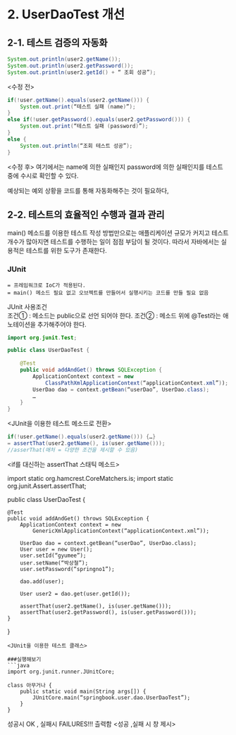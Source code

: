 # 2. UserDaoTest 개선
## 2-1. 테스트 검증의 자동화

```java
System.out.println(user2.getName());
System.out.println(user2.getPassword());
System.out.println(user2.getId() + “ 조회 성공”);
```
<수정 전>
```java
if(!user.getName().equals(user2.getName())) {
	System.out.print(“테스트 실패 (name)”);
}
else if(!user.getPassword().equals(user2.getPassword())) {
	System.out.print(“테스트 실패 (password)”);
}
else {
	System.out.println(“조회 테스트 성공”);
}
```
<수정 후>
여기에서는 name에 의한 실패인지 password에 의한 실패인지를 테스트 중에 수시로 확인할 수 있다.

예상되는 예외 상황을 코드를 통해 자동화해주는 것이 필요하다,

## 2-2. 테스트의 효율적인 수행과 결과 관리
main() 메소드를 이용한 테스트 작성 방법만으로는 애플리케이션 규모가 커지고 테스트 개수가 많아지면 테스트를 수행하는 일이 점점 부담이 될 것이다.
 따라서 자바에서는 실용적은 테스트를 위한 도구가 존재한다.
### JUnit  
	= 프레임워크로 IoC가 적용된다.
	= main() 메소드 필요 없고 오브젝트를 만들어서 실행시키는 코드를 만들 필요 없음
JUnit 사용조건	
	조건① : 메소드는 public으로 선언 되어야 한다.
	조건② : 메소드 위에 @Test라는 애노테이션을 추가해주어야 한다.
```java
import org.junit.Test;

public class UserDaoTest {
	
	@Test
	public void addAndGet() throws SQLException {
		ApplicationContext context = new 
			ClassPathXmlApplicationContext(“applicationContext.xml”));
		UserDao dao = context.getBean(“userDao”, UserDao.class);
		…
	}
}
```
<JUnit을 이용한 테스트 메소드로 전환>
```java
if(!user.getName().equals(user2.getName())) {…}
= assertThat(user2.getName(), is(user.getName()));
//asserThat(매처 = 다양한 조건을 제시할 수 있음)
```
<if를 대신하는 assertThat 스태틱 메소드>

import static org.hamcrest.CoreMatchers.is;
import static org.junit.Assert.assertThat;

public class UserDaoTest {
	
	@Test
	public void addAndGet() throws SQLException {
		ApplicationContext context = new 
			GenericXmlApplicationContext(“applicationContext.xml”));
		
		UserDao dao = context.getBean(“userDao”, UserDao.class);
		User user = new User();
		user.setId(“gyumee”);
		user.setName(“박상철”);
		user.setPassword(“springno1”);

		dao.add(user);
		
		User user2 = dao.get(user.getId());
		
		assertThat(user2.getName(), is(user.getName()));
		assertThat(user2.getPassword(), is(user.getPassword()));
	}
}
```
<JUnit을 이용한 테스트 클래스>

###실행해보기
```java
import org.junit.runner.JUnitCore;

class 아무거나 {
	public static void main(String args[]) {
		JUnitCore.main(“springbook.user.dao.UserDaoTest”);
	}
}
```
성공시 OK , 실패시 FAILURES!!! 츨력함
<성공 ,실패 시 창 제시>
